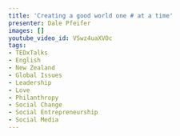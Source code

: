 ```yaml
---
title: 'Creating a good world one # at a time'
presenter: Dale Pfeifer
images: []
youtube_video_id: VSwz4uaXVOc
tags:
- TEDxTalks
- English
- New Zealand
- Global Issues
- Leadership
- Love
- Philanthropy
- Social Change
- Social Entrepreneurship
- Social Media
---
```

